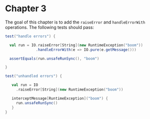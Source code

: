 # Chapter 3

The goal of this chapter is to add the `raiseError` and `handleErrorWith`
operations. The following tests should pass:

```scala
test("handle errors") {

  val run = IO.raiseError[String](new RuntimeException("boom"))
              .handleErrorWith(e => IO.pure(e.getMessage()))

  assertEquals(run.unsafeRunSync(), "boom")

}

test("unhandled errors") {

   val run = IO
     .raiseError[String](new RuntimeException("boom"))

   interceptMessage[RuntimeException]("boom") {
     run.unsafeRunSync()
   }
}
```
